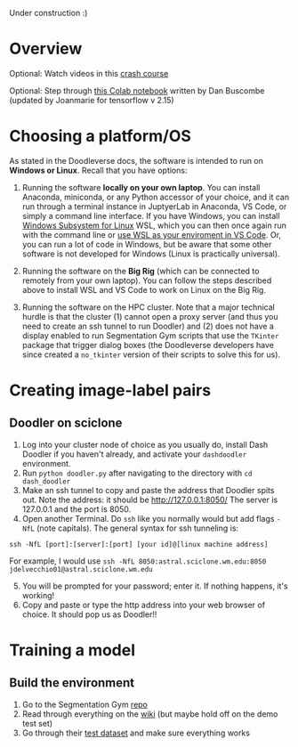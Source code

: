 Under construction :)

# Overview

Optional: Watch videos in this [crash course](https://developers.google.com/machine-learning/crash-course)

Optional: Step through [this Colab notebook](https://colab.research.google.com/drive/1NBfpdD9AcDTvvnXroPtBrsTQqRGS4M6r?usp=sharing) written by Dan Buscombe (updated by Joanmarie for tensorflow v 2.15) 

# Choosing a platform/OS

As stated in the Doodleverse docs, the software is intended to run on <b>Windows or Linux</b>. Recall that you have options: 
1. Running the software <b>locally on your own laptop</b>. You can install Anaconda, miniconda, or any Python accessor of your choice, and it can run through a terminal instance in JuptyerLab in Anaconda, VS Code, or simply a command line interface. If you have Windows, you can install [Windows Subsystem for Linux](https://learn.microsoft.com/en-us/windows/wsl/install) WSL, which you can then once again run with the command line or [use WSL as your enviroment in VS Code](https://learn.microsoft.com/en-us/windows/wsl/tutorials/wsl-vscode). Or, you can run a lot of code in Windows, but be aware that some other software is not developed for Windows (Linux is practically universal).

2. Running the software on the <b>Big Rig</b> (which can be connected to remotely from your own laptop). You can follow the steps described above to install WSL and VS Code to work on Linux on the Big Rig. 

3. Running the software on the </b>HPC cluster</b>. Note that a major technical hurdle is that the cluster (1) cannot open a proxy server (and thus you need to create an ssh tunnel to run Doodler) and (2) does not have a display enabled to run Segmentation Gym scripts that use the `TKinter` package that trigger dialog boxes (the Doodleverse developers have since created a `no_tkinter` version of their scripts to solve this for us). 

# Creating image-label pairs

## Doodler on sciclone

1. Log into your cluster node of choice as you usually do, install Dash Doodler if you haven't already, and activate your `dashdoodler` environment. 
2. Run `python doodler.py` after navigating to the directory with `cd dash_doodler`
3. Make an ssh tunnel to copy and paste the address that Doodler spits out. Note the address: it should be http://127.0.0.1:8050/  The server is 127.0.0.1 and the port is 8050. 
4. Open another Terminal. Do `ssh` like you normally would but add flags `-NfL` (note capitals). The general syntax for ssh tunneling is:

`ssh -NfL [port]:[server]:[port] [your id]@[linux machine address]`

For example, I would use `ssh -NfL 8050:astral.sciclone.wm.edu:8050 jdelvecchio01@astral.sciclone.wm.edu`

5. You will be prompted for your password; enter it. If nothing happens, it's working!
6. Copy and paste or type the http address into your web browser of choice. It should pop us as Doodler!!

# Training a model

## Build the environment
1. Go to the Segmentation Gym [repo](https://github.com/Doodleverse/segmentation_gym0)
2. Read through everything on the [wiki](https://github.com/Doodleverse/segmentation_gym/wiki) (but maybe hold off on the demo test set)
3. Go through their [test dataset](https://github.com/Doodleverse/segmentation_gym?tab=readme-ov-file#test-dataset) and make sure everything works 